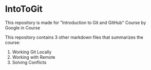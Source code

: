 # IntoToGit
This repository is made for "Introduction to Git and GitHub" Course by Google in Course

This repository contains 3 other markdown files that summarizes the course:
1. Working Git Locally
2. Working with Remote
3. Solving Conflicts
